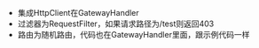 - 集成HttpClient在GatewayHandler
- 过滤器为RequestFilter，如果请求路径为/test则返回403
- 路由为随机路由，代码也在GatewayHandler里面，跟示例代码一样